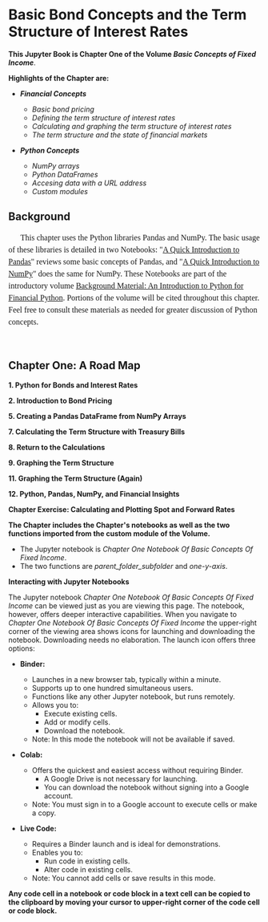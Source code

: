 # Basic Bond Concepts and the Term Structure of Interest Rates

**This Jupyter Book is Chapter One of the Volume *Basic Concepts of Fixed Income***.

**Highlights of the Chapter are:**

* ***Financial Concepts***

    * *Basic bond pricing*
    * *Defining the term structure of interest rates*
    * *Calculating and graphing the term structure of interest rates*
    * *The term structure and the state of financial markets*

* ***Python Concepts***

    * *NumPy arrays*
    * *Python DataFrames*
    * *Accesing data with a URL address*
    * *Custom modules*

## Background


<div style="font-family: 'Garamond', serif;
    font-size: 16px;
    text-indent: 0.25in;
    line-height: 1.5;">

This chapter uses the Python libraries Pandas and NumPy. The basic usage of these libraries is detailed in two Notebooks: "[A Quick Introduction to Pandas](https://patrickjhess.github.io/Introduction-To-Python-For-Financial-Python/An_Introduction_To_Pandas.html)" reviews some basic concepts of Pandas, and "[A Quick Introduction to NumPy](https://patrickjhess.github.io/Introduction-To-Python-For-Financial-Python/An_Introduction_To_NumPy.html)" does the same for NumPy. These Notebooks are part of the introductory volume [Background Material: An Introduction to Python for Financial Python](https://patrickjhess.github.io/Introduction-To-Python-For-Financial-Python/intro.html). Portions of the volume will be cited throughout this chapter. Feel free to consult these materials as needed for greater discussion of Python concepts.
</div>
</br>

## Chapter One: A Road Map

<span style="font-family: 'Garamond', serif;
    font-size: 16px;
    text-indent: 0.25in;
    line-height: 1.5;">

**1. Python for Bonds and Interest Rates**

**2. Introduction to Bond Pricing**


 **5. Creating a Pandas DataFrame from NumPy Arrays**


 **7. Calculating the Term Structure with Treasury Bills**


 **8. Return to the Calculations**


 **9. Graphing the Term Structure**


 **11. Graphing the Term Structure (Again)**

 **12. Python, Pandas, NumPy, and Financial Insights**

 **Chapter Exercise: Calculating and Plotting Spot and Forward Rates**
</span>


**The Chapter includes the Chapter's notebooks as well as the two functions imported from the custom module of the Volume.**


* The Jupyter notebook is *Chapter One Notebook Of Basic Concepts Of Fixed Income*. 
* The two functions are *parent_folder_subfolder* and *one-y-axis*.


**Interacting with Jupyter Notebooks**

The Jupyter notebook *Chapter One Notebook Of Basic Concepts Of Fixed Income* can be viewed just as you are viewing this page. The notebook, however, offers deeper interactive capabilities.  When you navigate to *Chapter One Notebook Of Basic Concepts Of Fixed Income* the upper-right corner of the viewing area shows icons for launching and downloading the notebook.  Downloading needs no elaboration.  The launch icon offers three options:

* **Binder:**
    * Launches in a new browser tab, typically within a minute. 
    * Supports up to one hundred simultaneous users.
    * Functions like any other Jupyter notebook, but runs remotely.
    * Allows you to:
        * Execute existing cells.
        * Add or modify cells.
        * Download the notebook.
    * Note: In this mode the notebook will not be available if saved. 

* **Colab:**
    * Offers the quickest and easiest access without requiring Binder.
        * A Google Drive is not necessary for launching.
        * You can download the notebook without signing into a Google account.
    * Note: You must sign in to a Google account to execute cells or make a copy.
      

* **Live Code:**
    * Requires a Binder launch and is ideal for demonstrations.
    * Enables you to:
        * Run code in existing cells.
        * Alter code in existing cells.
    * Note: You cannot add cells or save results in this mode.

**Any code cell in a notebook or code block in a text cell can be copied to the clipboard by moving your cursor to upper-right corner of the code cell or code block.**


```{tableofcontents}
```
